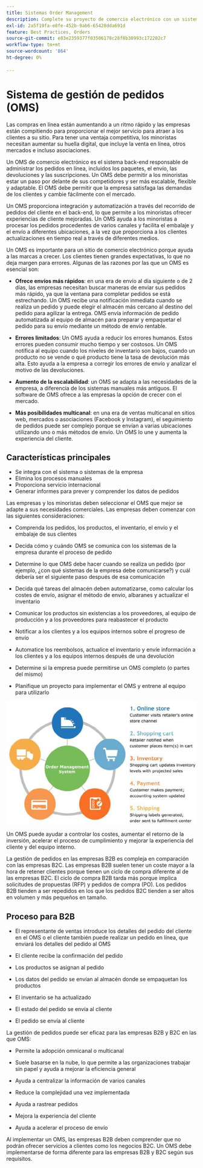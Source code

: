 ```yaml
---
title: Sistemas Order Management
description: Complete su proyecto de comercio electrónico con un sistema para el embalaje, el envío y las devoluciones.
exl-id: 2a5f19fa-e8fe-452b-9ab6-65428dda691d
feature: Best Practices, Orders
source-git-commit: e83e2359377f03506178c28f8b30993c172282c7
workflow-type: tm+mt
source-wordcount: '864'
ht-degree: 0%

---
```


# Sistema de gestión de pedidos (OMS)

Las compras en línea están aumentando a un ritmo rápido y las empresas están compitiendo para proporcionar el mejor servicio para atraer a los clientes a su sitio. Para tener una ventaja competitiva, los minoristas necesitan aumentar su huella digital, que incluye la venta en línea, otros mercados e incluso asociaciones.

Un OMS de comercio electrónico es el sistema back-end responsable de administrar los pedidos en línea, incluidos los paquetes, el envío, las devoluciones y las suscripciones. Un OMS debe permitir a los minoristas estar un paso por delante de sus competidores y ser más escalable, flexible y adaptable. El OMS debe permitir que la empresa satisfaga las demandas de los clientes y cambie fácilmente con el mercado.

Un OMS proporciona integración y automatización a través del recorrido de pedidos del cliente en el back-end, lo que permite a los minoristas ofrecer experiencias de cliente mejoradas. Un OMS ayuda a los minoristas a procesar los pedidos procedentes de varios canales y facilita el embalaje y el envío a diferentes ubicaciones, a la vez que proporciona a los clientes actualizaciones en tiempo real a través de diferentes medios.

Un OMS es importante para un sitio de comercio electrónico porque ayuda a las marcas a crecer. Los clientes tienen grandes expectativas, lo que no deja margen para errores. Algunas de las razones por las que un OMS es esencial son:

- **Ofrece envíos más rápidos**: en una era de envío al día siguiente o de 2 días, las empresas necesitan buscar maneras de enviar sus pedidos más rápido, ya que la ventana para completar pedidos se está estrechando. Un OMS recibe una notificación inmediata cuando se realiza un pedido y puede elegir el almacén más cercano al destino del pedido para agilizar la entrega. OMS envía información de pedido automatizada al equipo de almacén para preparar y empaquetar el pedido para su envío mediante un método de envío rentable.

- **Errores limitados**: Un OMS ayuda a reducir los errores humanos. Estos errores pueden consumir mucho tiempo y ser costosos. Un OMS notifica al equipo cuando los niveles de inventario son bajos, cuando un producto no se vende o qué producto tiene la tasa de devolución más alta. Esto ayuda a la empresa a corregir los errores de envío y analizar el motivo de las devoluciones.

- **Aumento de la escalabilidad**: un OMS se adapta a las necesidades de la empresa, a diferencia de los sistemas manuales más antiguos. El software de OMS ofrece a las empresas la opción de crecer con el mercado.

- **Más posibilidades multicanal**: en una era de ventas multicanal en sitios web, mercados o asociaciones (Facebook y Instagram), el seguimiento de pedidos puede ser complejo porque se envían a varias ubicaciones utilizando uno o más métodos de envío. Un OMS lo une y aumenta la experiencia del cliente.

## Características principales

- Se integra con el sistema o sistemas de la empresa
- Elimina los procesos manuales
- Proporciona servicio internacional
- Generar informes para prever y comprender los datos de pedidos

Las empresas y los minoristas deben seleccionar el OMS que mejor se adapte a sus necesidades comerciales. Las empresas deben comenzar con las siguientes consideraciones:

- Comprenda los pedidos, los productos, el inventario, el envío y el embalaje de sus clientes

- Decida cómo y cuándo OMS se comunica con los sistemas de la empresa durante el proceso de pedido

- Determine lo que OMS debe hacer cuando se realiza un pedido (por ejemplo, ¿con qué sistemas de la empresa debe comunicarse?) y cuál debería ser el siguiente paso después de esa comunicación

- Decida qué tareas del almacén deben automatizarse, como calcular los costes de envío, asignar el método de envío, albaranes y actualizar el inventario

- Comunicar los productos sin existencias a los proveedores, al equipo de producción y a los proveedores para reabastecer el producto

- Notificar a los clientes y a los equipos internos sobre el progreso de envío

- Automatice los reembolsos, actualice el inventario y envíe información a los clientes y a los equipos internos después de una devolución

- Determine si la empresa puede permitirse un OMS completo (o partes del mismo)

- Planifique un proyecto para implementar el OMS y entrene al equipo para utilizarlo

![Diagrama del sistema de gestión de pedidos](../../assets/playbooks/order-management-system.png)

Un OMS puede ayudar a controlar los costes, aumentar el retorno de la inversión, acelerar el proceso de cumplimiento y mejorar la experiencia del cliente y del equipo interno.

La gestión de pedidos en las empresas B2B es compleja en comparación con las empresas B2C. Las empresas B2B suelen tener un coste mayor a la hora de retener clientes porque tienen un ciclo de compra diferente al de las empresas B2C. El ciclo de compra B2B tarda más porque implica solicitudes de propuestas (RFP) y pedidos de compra (PO). Los pedidos B2B tienden a ser repedidos en los que los pedidos B2C tienden a ser altos en volumen y más pequeños en tamaño.

## Proceso para B2B

- El representante de ventas introduce los detalles del pedido del cliente en el OMS o el cliente también puede realizar un pedido en línea, que enviará los detalles del pedido al OMS

- El cliente recibe la confirmación del pedido

- Los productos se asignan al pedido

- Los datos del pedido se envían al almacén donde se empaquetan los productos

- El inventario se ha actualizado

- El estado del pedido se envía al cliente

- El pedido se envía al cliente

La gestión de pedidos puede ser eficaz para las empresas B2B y B2C en las que OMS:

- Permite la adopción omnicanal o multicanal

- Suele basarse en la nube, lo que permite a las organizaciones trabajar sin papel y ayuda a mejorar la eficiencia general

- Ayuda a centralizar la información de varios canales

- Reduce la complejidad una vez implementada

- Ayuda a rastrear pedidos

- Mejora la experiencia del cliente

- Ayuda a acelerar el proceso de envío

Al implementar un OMS, las empresas B2B deben comprender que no podrán ofrecer servicios a clientes como los negocios B2C. Un OMS debe implementarse de forma diferente para las empresas B2B y B2C según sus requisitos.
